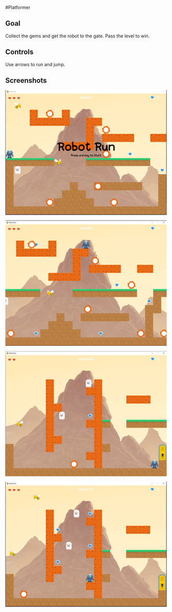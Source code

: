 #Platformer
## Goal

Collect the gems and get the robot to the gate. Pass the level to win.

## Controls
Use arrows to run and jump.



## Screenshots

![robot run](https://raw.githubusercontent.com/Aravlaksh/robot-run/main/Screenshots/robot%20run.PNG)

![robot run2](https://raw.githubusercontent.com/Aravlaksh/robot-run/main/Screenshots/robot%20run2.PNG)

![robot run3](https://raw.githubusercontent.com/Aravlaksh/robot-run/main/Screenshots/robot%20run3.PNG)

![robot run4](https://raw.githubusercontent.com/Aravlaksh/robot-run/main/Screenshots/robot%20run4.PNG)
